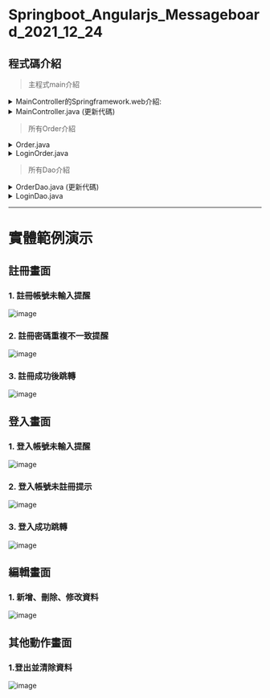 <h1> Springboot_Angularjs_Messageboard_2021_12_24</h1>

<h2>程式碼介紹</h2>

>主程式main介紹
<details>
	<summary>MainController的Springframework.web介紹:</summary>
	<br>1.@Controller 最後會回到我們的Web Page頁面</br>
	<br>2.@Autowired 可以對class成員變量、方法及構造函數進行標註，完成自動裝配的工作</br>
	<br>3.@GetMapping 可在method層面上用作處理 http 的請求</br>
	<br>4.@PostMapping 使用RequestMethod.POST進行註釋</br>
	<br>5.@Responsebody 註解表示該方法的返回的結果直接寫入 HTTP 響應正文（ResponseBody）中，一般在非同步獲取資料時使用</br>
	<br>6.@RequestBody 註解則是將 HTTP 請求正文插入方法中，使用適合的 HttpMessageConverter 將請求體寫入某個物件</br>
	<hr>
</details>

<details>
	<summary>MainController.java (更新代碼)</summary>
	
	package com.github.xuan118s.springboot_angularjs;

	import java.util.HashMap;
	import java.util.Map;

	import org.springframework.beans.factory.annotation.Autowired;
	import org.springframework.stereotype.Controller;
	import org.springframework.web.bind.annotation.GetMapping;
	import org.springframework.web.bind.annotation.PostMapping;
	import org.springframework.web.bind.annotation.RequestBody;
	import org.springframework.web.bind.annotation.ResponseBody;

	@Controller
	public class MainController {

		@Autowired
		private LoginDao loginDao;
	//主畫面登入控制
		@GetMapping("/")
		public String indexLogin() {
			return "Login";
		}

		@PostMapping("/Logincheck")
		public @ResponseBody Map<String, Object> Logincheck(@RequestBody LoginOrder loginorder) {
			Map<String, Object> result = new HashMap<>();
				try {
					result.put("checkok", loginDao.logincheck(loginorder));
					result.put("username", loginorder.userName);}
				catch(Exception ex) {
					System.out.println(ex.toString());}
			return result;
		}

	//主畫面註冊控制
		@GetMapping("/Register")
		public String indexRegister() {
			return "Register";
		}

		@PostMapping("/Registercheck")
		public @ResponseBody Map<String, Object> Registercheck(@RequestBody LoginOrder loginorder) {
			Map<String, Object> result = new HashMap<>();
				try {
					result.put("checkok", loginDao.Registercheck(loginorder));}
				catch(Exception ex) {
					System.out.println(ex.toString());}

			return result;
		}

		@PostMapping("/RegisterSave")
		public @ResponseBody Map<String, Object> RegisterSave(@RequestBody LoginOrder loginorder) {
			Map<String, Object> result = new HashMap<>();
			loginDao.Registersave(loginorder);
			return result;
		}

	//留言板控制
		@Autowired
		private OrderDao orderDao;

		@GetMapping("/messageboard")
		public String index() {
			return "messageboard";
		}

		@PostMapping("/save")
		public @ResponseBody Map<String, Object> save(@RequestBody Order order) {
			Map<String, Object> result = new HashMap<>();
			orderDao.update(order);
			result.put("id", order.id);
			return result;
		}

		@PostMapping("/newdata")
		public @ResponseBody Map<String, Object> newdata(@RequestBody Order order) {
			Map<String, Object> result = new HashMap<>();
			orderDao.insert(order);
			result.put("id", order.id);
			return result;
		}

		@PostMapping("/get")
		public @ResponseBody Object get(String id) {
			return orderDao.get(id);
		}

		@PostMapping("/findAll")
		public @ResponseBody Object findAll() {
			return orderDao.findAll();
		}

		@PostMapping("/delete")
		public @ResponseBody Map<String, Object> delete(String id) {
			Map<String, Object> result = new HashMap<>();
			orderDao.delete(id);
			result.put("id", id);
			return result;
		}

	//個人編輯
		@GetMapping("/personaledit")
		public String personaleedit() {
			return "personaledit";
		}

		@PostMapping("/findpersonal")
		public @ResponseBody String findpersonal(@RequestBody String username) {
		System.out.print(username);
		return "0";
		}


		@PostMapping("/findpersonaledit")
		public @ResponseBody Object findpersonaledit(@RequestBody String username) {
			return orderDao.findpersonaledit(username);
		}

	}

# 功用與介紹
<h3>主畫面登入控制</h3>
	
@GetMapping("/")
>初始頁面設定為登入頁面
	
@PostMapping("/Logincheck")
>兩個步驟，第一步判斷帳號是否存在，第二步取名字回傳做後續資料與編輯

<h3>主畫面註冊控制</h3>
	
@GetMapping("/Register")
>註冊頁面跳轉路徑
	
@PostMapping("/Registercheck")
>呼叫LoginDao.Registercheck並做資料庫查詢此帳號有無存在驗證
	
@PostMapping("/RegisterSave")
>確認帳號與重複帳號無誤，並且Registercheck認證完成，新增該新用戶到資料庫	

	
<h3>留言板編輯與控制</h3>
	
@PostMapping("/save")
>讀取一整個Map從Html上，並且執行OrderDao.update，去做資料庫裡的資料更新

@PostMapping("/newdata")
>讀取一整個Map從Html上，並且執行orderDao.insert，去做資料庫的資料新增

@PostMapping("/get")
>給予指定ID的Map從資料庫，並且執行orderDao.get，回傳給Html

@PostMapping("/findAll")
>給予全部的Map從資料庫，並且執行orderDao.findAll，回傳給Html

@PostMapping("/delete")
>讀取單一ID從HTML，並且執行orderDao.delete，刪除指定的資料庫資料
	
@PostMapping("/delete")
>讀取單一ID從HTML，並且執行orderDao.delete，刪除指定的資料庫資料

@GetMapping("/personaledit")
>編輯頁面跳轉

@PostMapping("/findpersonal")
>保存成功後更新資訊

@PostMapping("/findpersonaledit")
>查詢所有有關用戶的留言資料並顯示
<hr>
	
</details>

>所有Order介紹
<details>
	<summary>Order.java</summary>

		package com.github.xuan118s.springboot_angularjs;
		import java.util.Date;

		public class Order {
			    public int id;
			    public String name;
			    public String messages;
			    public Date create_date; 

				public int getId() {
					return id;
				}
				public void setId(int id) {
					this.id = id;
				}
				public String getName() {
					return name;
				}
				public void setName(String name) {
					this.name = name;
				}
				public String getMessage() {
					return messages;
				}
				public void setMessage(String messages) {
					this.messages = messages;
				}
				public Date getcreate_date() {
					return create_date;
				}
				public void setcreate_date(Date create_date) {
					this.create_date = create_date;
				}
		}

# 功用與介紹
1.定義一個public get/set(讀/寫) ，方便外部訪問<br/>
2.所需定義值有ID(身分編號)、NAME(用戶名稱)、MESSAGE(留言訊息)、CREATE_DATE(創建留言時間)<br/>
<hr>
</details>

<details>
<summary>LoginOrder.java</summary>
	
	package com.github.xuan118s.springboot_angularjs;
	public class LoginOrder {


			public String userName;

			public String userPass;

			public String getUserName() {
				return userName;
			}

			public void setUserName(String userName) {
				this.userName = userName;
			}

			public String getUserPass() {
				return userPass;
			}

			public void setUserPass(String userPass) {
				this.userPass = userPass;
			}
	}
# 功用與介紹

1.定義一個public get/set(讀/寫) ，方便外部訪問<br/>
2.所需定義值有userName(登入者名稱)、userPass(登入者密碼)
<hr>
</details>

>所有Dao介紹

<details>
<summary>OrderDao.java (更新代碼)</summary>
	
	package com.github.xuan118s.springboot_angularjs;

	import java.util.ArrayList;
	import java.util.List;

	import org.springframework.beans.factory.annotation.Autowired;
	import org.springframework.jdbc.core.JdbcTemplate;
	import org.springframework.jdbc.support.rowset.SqlRowSet;
	import org.springframework.stereotype.Repository;

	@Repository
	public class OrderDao {

		@Autowired
		private JdbcTemplate jdbcTemplate;

		public List<Order> findAll() {
			List<Order> list = new ArrayList<>();
			//1.按照編號做列表排序
			String sql = "SELECT * FROM MemTable ORDER BY ID ASC";
			//2.新增Try...catch防止sqlerror讓程式碼collapse	
			try {
				SqlRowSet rows = jdbcTemplate.queryForRowSet(sql, new Object[] {});
				while (rows.next()) {
					Order order = new Order();
					list.add(order);
					order.id = rows.getInt("ID");
					order.name = rows.getString("NAME");
					order.messages = rows.getString("MESSAGE");
					order.create_date = rows.getDate("DATETIME");}}
			catch(Exception ex) {
				System.out.println(ex.toString());}

			return list;
		}

		public void insert(Order order) {
			  //3. 轉為使用預存程式
			  jdbcTemplate.update("EXECUTE New_Member ?,?",order.name,order.messages);

			  String sql = "select * from MemTable WHERE NAME=? AND MESSAGE=? ";
			  try {
				  List<Order> list = new ArrayList<>();
				  SqlRowSet rows = jdbcTemplate.queryForRowSet(sql,order.name,order.messages);
				  while (rows.next()) {
					list.add(order);
					order.id= rows.getInt("ID");
					order.name = rows.getString("NAME");
					order.messages = rows.getString("MESSAGE");
					order.create_date = rows.getDate("DATETIME");}}
			catch(Exception ex) {
					System.out.println(ex.toString());}
		}

		public void update(Order order) {
			try {//同上使用預存程式
				jdbcTemplate.update("EXECUTE Save_Member ?,?",
					order.messages,order.id);}
			catch(Exception ex) {
				System.out.println(ex.toString());}
		}

		public Order get(String id) {
			Order order = null;
			String sql = "SELECT * FROM MemTable WHERE ID=?";

			try {
				SqlRowSet rows = jdbcTemplate.queryForRowSet(sql,id);
				while (rows.next()) {
					order = new Order();
					order.id = rows.getInt("ID");
					order.name = rows.getString("NAME");
					order.messages = rows.getString("MESSAGE");
					order.create_date = rows.getDate("DATETIME");}}
			catch(Exception ex) {
				System.out.println(ex.toString());}
			return order;
		}

		public void delete(String id) {
			String sql = "DELETE FROM MemTable WHERE ID = ? ";
			try {
				jdbcTemplate.update(sql,
					 id );}
			catch(Exception ex) {
				System.out.println(ex.toString());}
		}

	}
# 功用與介紹

(更新內容筆記)
  
1.按照編號列表排序
>上一次沒有顧慮到順序問題，後來用ASC做小至大排序

2.Try...catch例外處理
>程式中的異常表明一些錯誤或者異常情況發生了，異常如果沒有被處理，繼續程式流程是沒有意義的，也可以方便編程者做檢查與除錯。

3.SQL Stored Procedure
>示範連結:https://zh.wikipedia.org/wiki/%E5%AD%98%E5%82%A8%E7%A8%8B%E5%BA%8F  
>使用方法:"EXECUTE [預存程式名稱] ?,InputIndex"
<hr>
(函式庫簡單功能介紹)

1.findAll()
>1.查詢所有資料  
>2.jdbcTemplate.queryForRowSet方法的調用，返回的則是SqlRowSet對象，進而給予rows變數<br>
>3.rows.next()幾筆資料去迴圈，並且送資料到我們的order()，資料從rows讀取並給予

2.insert()
>1.新增新的資料<br>
>2.jdbcTemplate.queryForRowSet方法的調用，返回的則是SqlRowSet對象，進而給予rows變數<br>
>3.讀取input框裡的值進行新增資料

3.update()
>1.更新資料<br>
>2.資料從NAME與MESSAGE從input裡讀取

4.get()
>1.讀取資料<br>
>2.後續步驟同insert()的方法<br>

5.delete()
>1.刪除指定ID的所有資料欄資料
<hr>
</details>
	
<details>
<summary>LoginDao.java</summary>

	package com.github.xuan118s.springboot_angularjs;

	import java.util.ArrayList;
	import java.util.List;

	import org.springframework.beans.factory.annotation.Autowired;
	import org.springframework.jdbc.core.JdbcTemplate;
	import org.springframework.jdbc.support.rowset.SqlRowSet;
	import org.springframework.stereotype.Repository;

	@Repository
	public class LoginDao {
	
		@Autowired
		private JdbcTemplate jdbcTemplate;
	
		public int logincheck(LoginOrder loginorder) {
	
			  List<LoginOrder> list = new ArrayList<>();
			  String sql = "select * from LoginNp";
			  int checkrepeat=1;
			  int checkunrepeat=0;
			  SqlRowSet rows = jdbcTemplate.queryForRowSet(sql,new Object[] {});

			  while (rows.next()) {
					list.add(loginorder);
					int checksame=0;
					if(	loginorder.userName.equals(rows.getString("userName"))  ) {						
						checksame++;
					}if(
						loginorder.userPass.equals(rows.getString("userPass"))  ) {						
						checksame++;
					}
					if(checksame==2) {return checkrepeat;}
				}
			  return checkunrepeat;
		}

		public int Registercheck(LoginOrder loginorder) {
	
			  List<LoginOrder> list = new ArrayList<>();
			  String sql = "select * from LoginNp";
			  int checkrepeat=1;
			  int checkunrepeat=0;
			  SqlRowSet rows = jdbcTemplate.queryForRowSet(sql,new Object[] {});
	
			  while (rows.next()) {
					list.add(loginorder);
					if(	
						loginorder.userName.equals(rows.getString("userName"))  ) {
						return checkrepeat;
					}
				}
			  return checkunrepeat;
		}

		public void Registersave(LoginOrder loginorder) {
			  jdbcTemplate.update("EXECUTE New_LoginMember ?,?",loginorder.userName,loginorder.userPass);
		}

	}


# 功用與介紹
(函式庫簡單功能介紹)<br/>
1.logincheck()<br/>
>1.用於判斷登入時該帳號有無註冊過的判斷<br/>
>2.並且判斷密碼是不是正確的

2.Registercheck()<br/>
>1.用於判斷註冊時該帳號名稱是否有重複過的判斷

3.Registersave()<br/>
>1.用於儲存一個新的帳號

</details>
<hr>

<h1>實體範例演示</h1>
<h2>註冊畫面</h2>
	
<h3>1. 註冊帳號未輸入提醒</h3>
	
![image](https://github.com/Xuan118s/Springboot_Angularjs_Messageboard_2021_12_24/blob/main/GIF/%E8%A8%BB%E5%86%8A%E5%B8%B3%E8%99%9F%E7%A9%BA%E7%99%BD%E9%8C%AF%E8%AA%A4.gif)
	
<h3>2. 註冊密碼重複不一致提醒</h3>
	
![image](https://github.com/Xuan118s/Springboot_Angularjs_Messageboard_2021_12_24/blob/main/GIF/%E8%A8%BB%E5%86%8A%E5%B8%B3%E8%99%9F%E9%87%8D%E8%A4%87%E9%8C%AF%E8%AA%A4.gif)
	
<h3>3. 註冊成功後跳轉</h3>
	
	
![image](https://github.com/Xuan118s/Springboot_Angularjs_Messageboard_2021_12_24/blob/main/GIF/%E8%A8%BB%E5%86%8A%E5%B8%B3%E8%99%9F%E6%88%90%E5%8A%9F%E8%B7%B3%E8%BD%89.gif)
	
<h2>登入畫面</h2>
	
<h3>1. 登入帳號未輸入提醒</h3>
	
![image](https://github.com/Xuan118s/Springboot_Angularjs_Messageboard_2021_12_24/blob/main/GIF/%E6%9C%AA%E8%BC%B8%E5%85%A5%E8%B3%87%E6%96%99%E9%8C%AF%E8%AA%A4.gif)
	
<h3>2. 登入帳號未註冊提示</h3>
	
![image](https://github.com/Xuan118s/Springboot_Angularjs_Messageboard_2021_12_24/blob/main/GIF/%E6%9C%AA%E8%A8%BB%E5%86%8A%E9%81%8E%E7%9A%84%E5%B8%B3%E8%99%9F.gif)

<h3>3. 登入成功跳轉</h3>
	
![image](https://github.com/Xuan118s/Springboot_Angularjs_Messageboard_2021_12_24/blob/main/GIF/%E7%99%BB%E5%85%A5%E6%88%90%E5%8A%9F%E8%B7%B3%E8%BD%89.gif)
	
<h2>編輯畫面</h2>
	
<h3>1. 新增、刪除、修改資料</h3>
	
![image](https://github.com/Xuan118s/Springboot_Angularjs_Messageboard_2021_12_24/blob/main/GIF/%E6%96%B0%E5%A2%9E%E5%88%AA%E9%99%A4%E4%BF%AE%E6%94%B9.gif)
	
<h2>其他動作畫面</h2>

<h3>1.登出並清除資料</h3>
	
![image](https://github.com/Xuan118s/Springboot_Angularjs_Messageboard_2021_12_24/blob/main/GIF/%E7%99%BB%E5%87%BA.gif)
